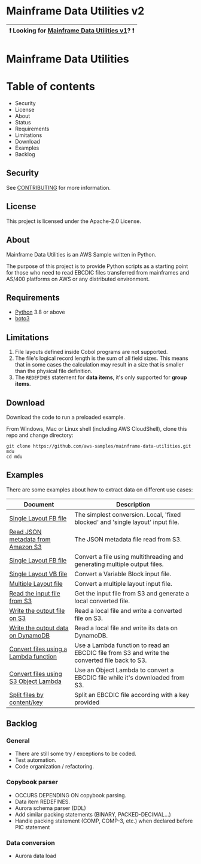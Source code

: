# Mainframe Data Utilities v2

| :exclamation:  Looking for [Mainframe Data Utilities v1](docs/99-README-v1.md)? :exclamation: |
|-----------------------------------------|
# Mainframe Data Utilities

Table of contents
=================
* Security
* License
* About
* Status
* Requirements
* Limitations
* Download
* Examples
* Backlog

## Security

See [CONTRIBUTING](CONTRIBUTING.md#security-issue-notifications) for more information.

## License

This project is licensed under the Apache-2.0 License.

## About

Mainframe Data Utilities is an AWS Sample written in Python.

The purpose of this project is to provide Python scripts as a starting point for those who need to read EBCDIC files transferred from mainframes and AS/400 platforms on AWS or any distributed environment.

## Requirements

- [Python](https://www.python.org/downloads/) 3.8 or above
- [boto3](https://boto3.amazonaws.com/v1/documentation/api/latest/index.html)

## Limitations

1. File layouts defined inside Cobol programs are not supported.
2. The file's logical record length is the sum of all field sizes. This means that in some cases the calculation may result in a size that is smaller than the physical file definition.
4. The `REDEFINES` statement for **data items**, it's only supported for **group items**.

## Download

Download the code to run a preloaded example.

From Windows, Mac or Linux shell (including AWS CloudShell), clone this repo and change directory:

```
git clone https://github.com/aws-samples/mainframe-data-utilities.git mdu
cd mdu
```

## Examples

There are some examples about how to extract data on different use cases:

|Document  |Description|
| - | - |
|[Single Layout FB file](docs/01-local-single-fb.md)                    |The simplest conversion. Local, 'fixed blocked' and 'single layout' input file.|
|[Read JSON metadata from Amazon S3](docs/02-local-single-fb-s3-json.md)|The JSON metadata file read from S3.|
|[Single Layout FB file](docs/03-local-single-fb-thread.md)             |Convert a file using multithreading and generating multiple output files.|
|[Single Layout VB file](docs/04-local-single-vb.md)                    |Convert a Variable Block input file.|
|[Multiple Layout file](docs/05-local-multi-fb.md)                      |Convert a multiple layout input file.|
|[Read the input file from S3](docs/06-local-multi-fb-s3-input.md)      |Get the input file from S3 and generate a local converted file.|
|[Write the output file on S3](docs/07-local-multi-fb-s3-output.md)     |Read a local file and write a converted file on S3.|
|[Write the output data on DynamoDB](docs/08-local-multi-ddb.md)        |Read a local file and write its data on DynamoDB.|
|[Convert files using a Lambda function](docs/09-lambda-multi-s3-output.md)|Use a Lambda function to read an EBCDIC file from S3 and write the converted file back to S3.|
|[Convert files using S3 Object Lambda](docs/10-s3-lambda-obj-multi-fb.md) |Use an Object Lambda to convert a EBCDIC file while it's downloaded from S3.|
|[Split files by content/key](docs/99-file-split-fb.md)                 |Split an EBCDIC file according with a key provided |

## Backlog

### General
- There are still some try / exceptions to be coded.
- Test automation.
- Code organization / refactoring.

### Copybook parser
- OCCURS DEPENDING ON copybook parsing.
- Data item REDEFINES.
- Aurora schema parser (DDL)
- Add similar packing statements (BINARY, PACKED-DECIMAL...)
- Handle packing statement (COMP, COMP-3, etc.) when declared before PIC statement

### Data conversion
- Aurora data load
